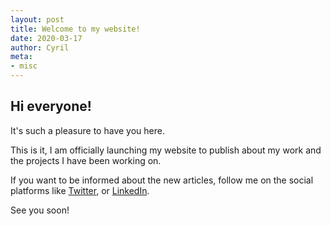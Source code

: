 ```yaml
---
layout: post
title: Welcome to my website!
date: 2020-03-17
author: Cyril
meta: 
- misc
---
```


## Hi everyone!

It's such a pleasure to have you here.

This is it, I am officially launching my website to publish about my work and the projects I have been working on. 

If you want to be informed about the new articles, follow me on the social platforms like [Twitter](https://www.twitter.com/cyrilfougeray), or [LinkedIn](http://www.linkedin.com/in/cyrilfougeray).

See you soon!